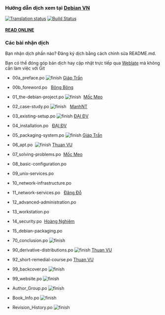 ### Hướng dẫn dịch xem tại [Debian VN](https://debian-vn.github.io/2016/04/huong-dan-dong-gop-ban-dich-debian-handbook.html)
[![Translation status](https://hosted.weblate.org/widgets/debian-handbook/vi/svg-badge.svg)](https://hosted.weblate.org/engage/debian-handbook/vi/?utm_source=widget)
[![Build Status](https://travis-ci.org/Debian-VN/debian-handbook.svg?branch=master)](https://travis-ci.org/Debian-VN/debian-handbook)
#### [READ ONLINE](https://debian-handbook.info/browse/vi-VN/stable/)
### Các bài nhận dịch
Bạn nhận dịch phần nào? Đăng ký dịch bằng cách chỉnh sửa README.md.

Bạn có thể đóng góp bản dịch hay cập nhật trực tiếp qua [Weblate](https://hosted.weblate.org/languages/vi/debian-handbook) mà không cần làm việc với Git

- 00a_preface.po ![finish](http://i.imgur.com/dhvg7Gd.png) [Giáp Trần](https://github.com/TxGVNN)

- 00b_foreword.po   [Bông Bông](https://github.com/MathenJee)

- 01_the-debian-project.po ![finish](http://i.imgur.com/dhvg7Gd.png)  [Mốc Meo](https://github.com/mocmeo)

- 02_case-study.po ![finish](http://i.imgur.com/dhvg7Gd.png)   [ManhNT](https://github.com/zer0-x)

- 03_existing-setup.po ![finish](http://i.imgur.com/dhvg7Gd.png) [ĐẠI ĐV](https://github.com/daikk115)

- 04_installation.po   [ĐẠI ĐV](https://github.com/daikk115)

- 05_packaging-system.po ![finish](http://i.imgur.com/dhvg7Gd.png) [Giáp Trần](https://github.com/TxGVNN)

- 06_apt.po  ![finish](http://i.imgur.com/dhvg7Gd.png) [Thuan VU](https://github.com/thu4nvd)


- 07_solving-problems.po  [Mốc Meo](https://github.com/mocmeo)

- 08_basic-configuration.po


- 09_unix-services.po


- 10_network-infrastructure.po


- 11_network-services.po   [Đăng Đỗ](https://github.com/dnhdang94)


- 12_advanced-administration.po


- 13_workstation.po


- 14_security.po  [Hoàng Nghiêm](https://github.com/hoangktmm)


- 15_debian-packaging.po


- 70_conclusion.po ![finish](http://i.imgur.com/dhvg7Gd.png)


- 90_derivative-distributions.po  ![finish](http://i.imgur.com/dhvg7Gd.png) [Thuan VU](https://github.com/thu4nvd)


- 92_short-remedial-course.po [Thuan VU](https://github.com/thu4nvd)


- 99_backcover.po ![finish](http://i.imgur.com/dhvg7Gd.png)


- 99_website.po ![finish](http://i.imgur.com/dhvg7Gd.png)


- Author_Group.po ![finish](http://i.imgur.com/dhvg7Gd.png)


- Book_Info.po ![finish](http://i.imgur.com/dhvg7Gd.png)


- Revision_History.po ![finish](http://i.imgur.com/dhvg7Gd.png)

